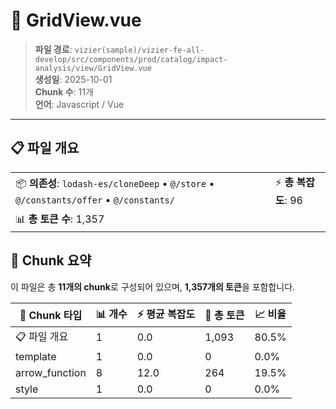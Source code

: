 # 📄 GridView.vue

> **파일 경로**: `vizier(sample)/vizier-fe-all-develop/src/components/prod/catalog/impact-analysis/view/GridView.vue`  
> **생성일**: 2025-10-01  
> **Chunk 수**: 11개  
> **언어**: Javascript / Vue
---





## 📋 파일 개요

| | |
|--|--|
| 📦 **의존성**: `lodash-es/cloneDeep` • `@/store` • `@/constants/offer` • `@/constants/` | ⚡ **총 복잡도**: 96 |
| 📊 **총 토큰 수**: 1,357 |  |






## 🧩 Chunk 요약

이 파일은 총 **11개의 chunk**로 구성되어 있으며, **1,357개의 토큰**을 포함합니다.

| 🧩 Chunk 타입 | 📊 개수 | ⚡ 평균 복잡도 | 📝 총 토큰 | 📈 비율 |
|---------------|--------|-------------|----------|--------|
| 📋 파일 개요 | 1 | 0.0 | 1,093 | 80.5% |
| template | 1 | 0.0 | 0 | 0.0% |
| arrow_function | 8 | 12.0 | 264 | 19.5% |
| style | 1 | 0.0 | 0 | 0.0% |

